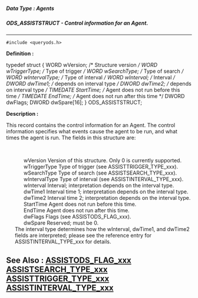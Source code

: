 ##### Data Type : Agents
##### ODS_ASSISTSTRUCT - Control information for an Agent.
---
```
#include <queryods.h>
```

**Definition :**

typedef struct {
   WORD     wVersion;      /* Structure version */
   WORD     wTriggerType;  /* Type of trigger */
   WORD     wSearchType;   /* Type of search */
   WORD     wIntervalType; /* Type of interval */
   WORD     wInterval;     /* Interval */
   DWORD    dwTime1;       /* depends on interval type */
   DWORD    dwTime2;       /* depends on interval type */
   TIMEDATE StartTime;     /* Agent does not run before this time */
   TIMEDATE EndTime;       /* Agent does not run after this time */
   DWORD    dwFlags;
   DWORD    dwSpare[16];
} ODS_ASSISTSTRUCT;

**Description :**

This record contains the control information for an Agent.  The control information specifies what events cause the agent to be run, and what times the agent is run.  The fields in this structure are:
<ul><br>

<ul>wVersion		Version of this structure. Only 0 is currently supported.<br>
wTriggerType		Type of trigger (see ASSISTTRIGGER_TYPE_xxx).<br>
wSearchType		Type of search (see ASSISTSEARCH_TYPE_xxx).<br>
wIntervalType		Type of interval (see ASSISTINTERVAL_TYPE_xxx).<br>
wInterval		Interval;  interpretation depends on the interval type.<br>
dwTime1		Interval time 1;  interpretation depends on the interval type.<br>
dwTime2		Interval time 2;  interpretation depends on the interval type.<br>
StartTime		Agent does not run before this time.<br>
EndTime		Agent does not run after this time.<br>
dwFlags		Flags (see ASSISTODS_FLAG_xxx).<br>
dwSpare		Reserved;  must be 0.<br>
</ul>
The interval type determines how the wInterval, dwTime1, and dwTime2 fields are interpreted;  please see the reference entry for ASSISTINTERVAL_TYPE_xxx for details.</ul>



**See Also :**
[ASSISTODS_FLAG_xxx](/domino-c-api-docs/reference/Symb/ASSISTODS_FLAG_xxx)
[ASSISTSEARCH_TYPE_xxx](/domino-c-api-docs/reference/Symb/ASSISTSEARCH_TYPE_xxx)
[ASSISTTRIGGER_TYPE_xxx](/domino-c-api-docs/reference/Symb/ASSISTTRIGGER_TYPE_xxx)
[ASSISTINTERVAL_TYPE_xxx](/domino-c-api-docs/reference/Symb/ASSISTINTERVAL_TYPE_xxx)
---
